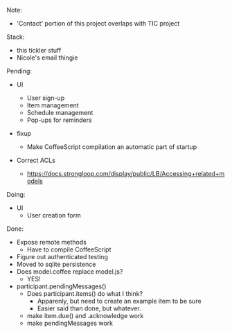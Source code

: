 Note:

  - 'Contact' portion of this project overlaps with TIC project

Stack:

  - this tickler stuff
  - Nicole's email thingie

Pending:

  - UI
    - User sign-up
    - Item management
    - Schedule management
    - Pop-ups for reminders

  - fixup
    - Make CoffeeScript compilation an automatic part of startup

  - Correct ACLs
    - https://docs.strongloop.com/display/public/LB/Accessing+related+models

Doing:

  - UI
    - User creation form

Done:
  - Expose remote methods
    - Have to compile CoffeeScript
  - Figure out authenticated testing
  - Moved to sqlite persistence
  - Does model.coffee replace model.js?
    - YES!
  - participant.pendingMessages()
    - Does participant.items() do what I think?
      - Apparenly, but need to create an example item to be sure
      - Easier said than done, but whatever.
    - make item.due() and .acknowledge work
    - make pendingMessages work


